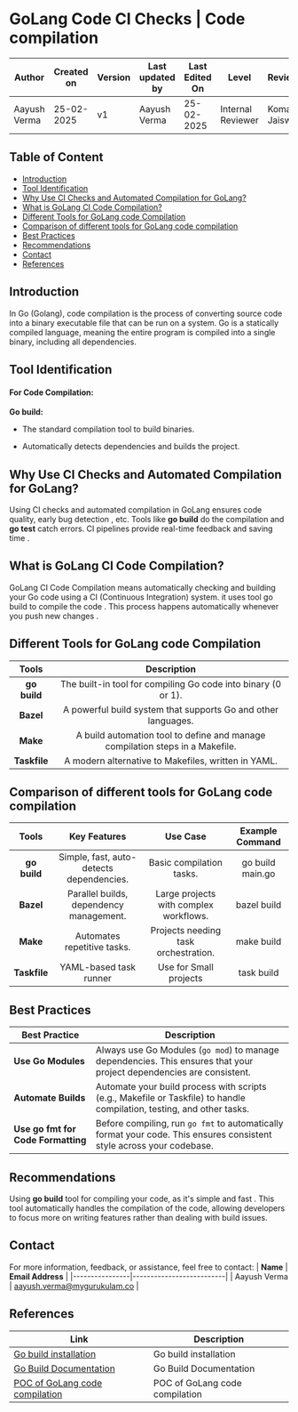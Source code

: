 # GoLang Code CI Checks | Code compilation

| **Author** | **Created on** | **Version** | **Last updated by**|**Last Edited On**|**Level** |**Reviewer** |
|------------|----------------|-------------|----------------|-----------------|-------------|-------------|
| Aayush Verma|   25-02-2025  | v1          | Aayush Verma   | 25-02-2025   |  Internal Reviewer | Komal Jaiswal |

## Table of Content

- [Introduction](#introduction)
- [Tool Identification](#tool-identification)
- [Why Use CI Checks and Automated Compilation for GoLang?](#why-use-ci-checks-and-automated-compilation-for-golang)
- [What is GoLang CI Code Compilation?](#what-is-golang-ci-code-compilation)
- [Different Tools for GoLang code Compilation](#different-tools-for-golang-code-compilation)
- [Comparison of different tools for GoLang code compilation](#comparison-of-different-tools-for-golang-code-compilation)
- [Best Practices](#best-practices)
- [Recommendations](#recommendations)
- [Contact](#contact)
- [References](#references)


## Introduction

In Go (Golang), code compilation is the process of converting source code into a binary executable file that can be run on a system. Go is a statically compiled language, meaning the entire program is compiled into a single binary, including all dependencies.

## Tool Identification

#### For Code Compilation:
**Go build:**
 - The standard compilation tool to build binaries.

 - Automatically detects dependencies and builds the project.


## Why Use CI Checks and Automated Compilation for GoLang?

Using CI checks and automated compilation in GoLang ensures code quality, early bug detection , etc. Tools like **go build** do the compilation and **go test** catch errors. CI pipelines provide real-time feedback and saving time .


## What is GoLang CI Code Compilation?

GoLang CI Code Compilation means automatically checking and building your Go code using a CI (Continuous Integration) system. it uses tool go build to compile the code .  This process happens automatically whenever you push new changes .



## Different Tools for GoLang code Compilation
|       Tools      |          Description               |
|:-----------------:|:-------------------------------------:|
| **go build** |  The built-in tool for compiling Go code into binary (0 or 1).
| **Bazel**  | A powerful build system that supports Go and other languages.
| **Make** | A build automation tool to define and manage compilation steps in a Makefile.
| **Taskfile** | A modern alternative to Makefiles, written in YAML.

## Comparison of different tools for GoLang code compilation

|       Tools     |      Key Features                |    Use Case | Example Command |
|:-----------------:|:-------------------------------------:|:------------------:|:--------------:|
| **go build** | Simple, fast, auto-detects dependencies. | Basic compilation tasks. | go build main.go
| **Bazel**  | Parallel builds, dependency management. | Large projects with complex workflows. | bazel build 
| **Make** | Automates repetitive tasks. | Projects needing task orchestration. | make build
| **Taskfile** | YAML-based task runner | Use for Small projects | task build

## Best Practices

| **Best Practice**                    | **Description**                                                                                                      |
|--------------------------------------|----------------------------------------------------------------------------------------------------------------------|
| **Use Go Modules**                   | Always use Go Modules (`go mod`) to manage dependencies. This ensures that your project dependencies are consistent.    |
| **Automate Builds**                  | Automate your build process with scripts (e.g., Makefile or Taskfile) to handle compilation, testing, and other tasks.  |
| **Use go fmt for Code Formatting**   | Before compiling, run `go fmt` to automatically format your code. This ensures consistent style across your codebase.   |


## Recommendations

Using **go build** tool for compiling your code, as it's simple and fast .  This tool automatically handles the compilation of the code, allowing developers to focus more on writing features rather than dealing with build issues.

## Contact

For more information, feedback, or assistance, feel free to contact:
| **Name**       | **Email Address**        |
|----------------|--------------------------|
| Aayush Verma   | <aayush.verma@mygurukulam.co> |


## References

| **Link**             | **Description**                                    |
|-----------------------------------------------------------------------------|--------------------------------------------------|
| [Go build installation](https://www.geeksforgeeks.org/how-to-build-and-install-go-program/) | Go build installation  |
| [Go Build Documentation](https://www.digitalocean.com/community/tutorials/how-to-build-and-install-go-programs) | Go Build Documentation |
| [POC of GoLang code compilation](https://github.com/snaatak-Zero-Downtime-Crew/Documentation/blob/Aayush-SCRUM-81/Application%20CI%20Design/GoLang%20CI%20Checks/Code%20Compilation/POC/README.md) | POC of GoLang code compilation |
